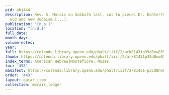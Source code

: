 ```yaml
---
pid: obj444
description: Rev. S. Morais on Sabbath last, cut to pieces Dr. Kohler?s article on
  old and new Judaism [...].
publication: "[n.p.]"
location: "[n.d.]"
full_date:
month_day:
volume-notes:
year:
full: https://colenda.library.upenn.edu/phalt/iiif/2/ark81431p35d8nw83%2FSHA256E-s7529689--4346a1b0a878723adb8a892b98289b8e451380f638685a00f2573fe82b08cc23.jpeg/full/3500,/0/default.jpg
thumb: https://colenda.library.upenn.edu/phalt/iiif/2/ark81431p35d8nw83%2FSHA256E-s7529689--4346a1b0a878723adb8a892b98289b8e451380f638685a00f2573fe82b08cc23.jpeg/full/!200,200/0/default.jpg
index_terms: American Hebrew|Montefiore, Moses
toc: '458'
manifest: https://colenda.library.upenn.edu/phalt/iiif/2/81431-p35d8nw83/manifest
order: '443'
layout: qatar_item
collection: morais_ledger
---
```

